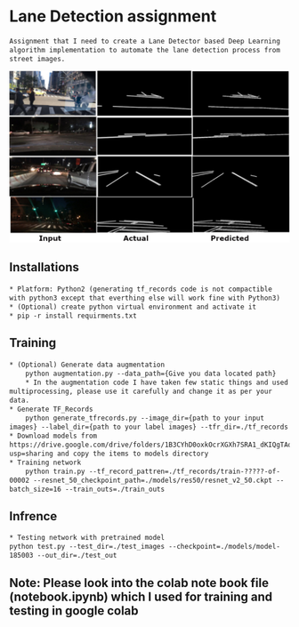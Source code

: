 # Lane Detection assignment
	Assignment that I need to create a Lane Detector based Deep Learning algorithm implementation to automate the lane detection process from street images.

![Teaser Image](https://github.com/chandra411/Lane-Detection/blob/master/models/out.jpg)

## Installations
	* Platform: Python2 (generating tf_records code is not compactible with python3 except that everthing else will work fine with Python3)
	* (Optional) create python virtual environment and activate it
	* pip -r install requirments.txt

## Training 
	* (Optional) Generate data augmentation 
		python augmentation.py --data_path={Give you data located path}
		* In the augmentation code I have taken few static things and used multiprocessing, please use it carefully and change it as per your data.
	* Generate TF_Records 
		python generate_tfrecords.py --image_dir={path to your input images} --label_dir={path to your label images} --tfr_dir=./tf_records
	* Download models from https://drive.google.com/drive/folders/1B3CYhD0oxkOcrXGXh7SRA1_dKIQgTAon?usp=sharing and copy the items to models directory
	* Training network
		python train.py --tf_record_pattren=./tf_records/train-?????-of-00002 --resnet_50_checkpoint_path=./models/res50/resnet_v2_50.ckpt --batch_size=16 --train_outs=./train_outs

## Infrence
	* Testing network with pretrained model
	python test.py --test_dir=./test_images --checkpoint=./models/model-185003 --out_dir=./test_out

## Note: Please look into the colab note book file (notebook.ipynb) which I used for training and testing in google colab



